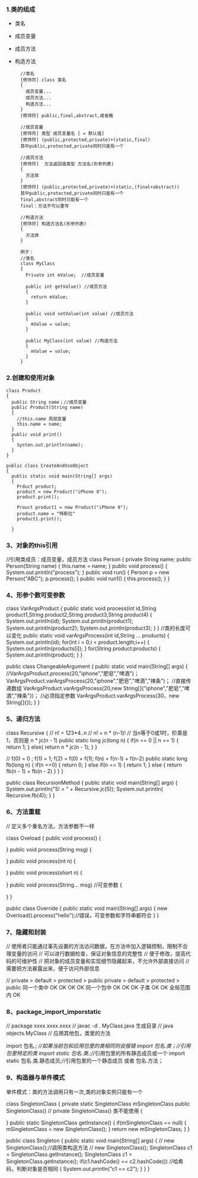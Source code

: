 

### 1.类的组成

 - 类名
 - 成员变量
 - 成员方法
 - 构造方法

         //类名
         [修饰符] class 类名
         {
           成员变量...
           成员方法...
           构造方法...
         }
         [修饰符] public,final,abstract,或省略

         //成员变量
         [修饰符] 类型 成员变量名 [ = 默认值]
         [修饰符] (public,protected,private)+(static,final)
         其中public,protected,private同时只能有一个

         //成员方法
         [修饰符]  方法返回值类型 方法名(形参列表)
         {
           方法体
         }
         [修饰符] (public,protected,private)+(static,(final+abstract))
         其中public,protected,private同时只能有一个
         final,abstract同时只能有一个
         final：方法不可以重写

         //构造方法
         [修饰符] 构造方法名(形参列表)
         {
           方法体
         }

         例子：
         //类名
         class MyClass
         {
           Private int mValue;  //成员变量

           public int getValue() //成员方法
           {
             return mValue;
           }

           public void setValue(int value) //成员方法
           {
             mValue = value;
           }

           public MyClass(int value) //构造方法
           {
             mValue = value;
           }
         }

### 2.创建和使用对象

    class Product
    {
      public String name；//成员变量
      public Product(String name)
      {
        //this.name 局部变量
        this.name = name;
      }
      public void print()
      {
        Systen.out.println(name);
      }
    }

    public class CreateAndUseObject
    {
      public static void main(String[] args)
      {
        Prduct product;
        product = new Product("iPhone 8");
        product.print();

        Prouct product1 = new Product("iPhone 9");
        product.name = "特斯拉"
        product1.print();

      }

### 3、对象的this引用

//引用类成员：成员变量，成员方法
class Person
{
  private String name;
  public Person(String name)
  {
    this.name = name;
  }
  public void process()
  {
    System.out.println("process");
  }
  public void run()
  {
    Person p = new Person("ABC");
    p.process();
  }
  public void run1()
  {
    this.process();
  }
}

### 4、形参个数可变参数

class VarArgsProduct
{
  public static void process(int id,String product1,String product2,String product3,String product4)
  {
    System.out.println(id);
    System.out.println(product1);
    System.out.println(product2);
    System.out.println(product3);
  }
}
//类的长度可以变化
public static void varArgsProcess(int id,String ... products)
{
  System.out.println(id);
  for(int i = 0;i < product.length;i++)
  {
    System.out.println(products[i]);
  }
  for(String product:products)
  {
    System.out.println(product);
  }
}

public class ChangeableArgument
{
  public static void main(String[] args)
  {
    //VarArgsProduct.process(20,"iphone","肥皂","啤酒")；
    VarArgsProduct.varArgsProcess(20,"iphone","肥皂","啤酒","辣条")；
    //直接传递数组
    VarArgsProduct.varArgsProcess(20,new String[]{"iphone","肥皂","啤酒","辣条"})；
    //必须指定参数
    VarArgsProduct.varArgsProcess(30，new String[]{});
  }
}

### 5、递归方法

class Recursive
{
  // n! = 1*2*3*4..n
  // n! =  n * (n-1)!
  // 当n等于0或1时，阶乘是1，否则是 n * jc(n - 1)
  public static long jc(long n)
  {
    if(n == 0 || n == 1)
    {
      return 1;
    }
    else{
      return n * jc(n - 1);
    }
  }

  // f(0) = 0 ; f(1) = 1; f(2) = f(0) + f(1);  f(n) = f(n-1) + f(n-2)
  public static long fb(long n)
  {
    if(n ==0)
    {
      return 0;
    }
    else if(n == 1)
    {
      return 1;
    }
    else
    {
      return fb(n - 1) + fb(n - 2)
    }
  }
}

public class RecursionMethod
{
  public static void main(String[] args)
  {
    System.out.println("5! = " + Recursive.jc(5));
    System.out.println( Recursive.fb(4));
  }
}


### 6、方法重载

// 定义多个重名方法，方法参数不一样

class Oveload
{
  public void process()
  {

  }
  public void process(String msg)
  {

  }
  public void process(int n)
  {

  }
  public void process(short n)
  {

  }
  public void process(String... msg) //可变参数
  {

  }
}

public class Override
{
  public static void main(String[] args)
  {
    new Overload().process("hello");//错误，可变参数和字符串都符合
  }
}

### 7、隐藏和封装

// 使用者只能通过事先设置的方法访问数据，在方法中加入逻辑控制，限制不合理变量的访问
// 可以进行数据检查，保证对象信息的完整性
// 便于修改，提高代码的可维护性
// 把对象的成员变量和实现细节隐藏起来，不允许外部直接访问
// 需要把方法暴露出来，便于访问外部信息

// private > default > protected > public
               private > default > protected > public
    同一个类中     OK        OK        OK        OK
    同一个包中               OK        OK        OK
    子类                              OK        OK
    全局范围内                                   OK

### 8、package_import_imporstatic

// package xxxx.xxxx.xxxx
// javac -d . MyClass.java 生成目录
// java objects.MyClass
// 应用其他包，类里的方法

   import 包名.*;  //如果当前包和应用包里的类相同则会报错
   import 包名.类；//引用包里特定的类
   import static 包名.类.*;//引用包里的所有静态成员或一个
   import static 包名.类.静态成员;//引用包里的一个静态成员
   或者
   包名.方法；

### 9、构造器与单件模式

单件模式：类的方法调用只有一次,类的对象实例只能有一个

class SingletonClass
{
  private static SingletonClass mSingletonClass
  public SingletonClass()
//  private SingletonClass() 类不能使用
  {

  }
  public static SingletonClass getInstance()
  {
    if(mSingletonClass == null)
    {
      mSingletonClass = new SingletonClass();
    }
    return new mSingletonClass;
  }
}

public class Singleton
{
  public static void main(String[] args)
  {
      //  new SingletonClass();//调用类构造方法
      //  new SingletonClass();
      SingletonClass c1 = SingletonClass.getInstance();
      SingletonClass c1 = SingletonClass.getInstance();
      if(c1.hashCode() == c2.hashCode()) //哈希码，判断对象是否相同
      {
        System.out.println("c1 == c2");
      }
  }
}
